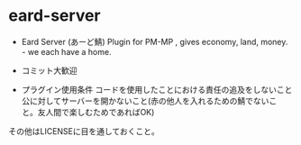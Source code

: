 # eard-server
- Eard Server (あーど鯖)
 Plugin for PM-MP , gives economy, land, money. - we each have a home.

- コミット大歓迎

- プラグイン使用条件
コードを使用したことにおける責任の追及をしないこと
公に対してサーバーを開かないこと(赤の他人を入れるための鯖でないこと。友人間で楽しむためであればOK)

その他はLICENSEに目を通しておくこと。
